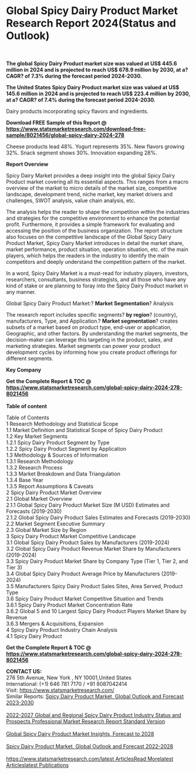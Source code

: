 <h1>Global Spicy Dairy Product Market Research Report 2024(Status and Outlook)</h1><br/><p><strong>The global Spicy Dairy Product market size was valued at US$ 445.6 million in 2024 and is projected to reach US$ 678.9 million by 2030, at a? <strong>CAGR</strong>? of 7.3% during the forecast period 2024-2030.</strong></p><p><strong>The United States Spicy Dairy Product market size was valued at US$ 145.6 million in 2024 and is projected to reach US$ 223.4 million by 2030, at a? <strong>CAGR</strong>? of 7.4% during the forecast period 2024-2030.</strong></p><p>Dairy products incorporating spicy flavors and ingredients.</p><p><strong>Download FREE Sample of this Report @ <a href="https://www.statsmarketresearch.com/download-free-sample/8021456/global-spicy-dairy-2024-278">https://www.statsmarketresearch.com/download-free-sample/8021456/global-spicy-dairy-2024-278</a></strong></p><p>Cheese products lead 48%. Yogurt represents 35%. New flavors growing 32%. Snack segment shows 30%. Innovation expanding 28%.</p><p><strong>Report Overview</strong></p><p>Spicy Dairy Market provides a deep insight into the global Spicy Dairy Product market covering all its essential aspects. This ranges from a macro overview of the market to micro details of the market size, competitive landscape, development trend, niche market, key market drivers and challenges, SWOT analysis, value chain analysis, etc.</p><p>The analysis helps the reader to shape the competition within the industries and strategies for the competitive environment to enhance the potential profit. Furthermore, it provides a simple framework for evaluating and accessing the position of the business organization. The report structure also focuses on the competitive landscape of the Global Spicy Dairy Product Market, Spicy Dairy Market introduces in detail the market share, market performance, product situation, operation situation, etc. of the main players, which helps the readers in the industry to identify the main competitors and deeply understand the competition pattern of the market.</p><p>In a word, Spicy Dairy Market is a must-read for industry players, investors, researchers, consultants, business strategists, and all those who have any kind of stake or are planning to foray into the Spicy Dairy Product market in any manner.</p><p>Global Spicy Dairy Product Market:? <strong>Market Segmentation</strong>? Analysis</p><p>The research report includes specific segments? <strong>by region</strong>? (country), manufacturers, Type, and Application.? <strong>Market segmentation</strong>? creates subsets of a market based on product type, end-user or application, Geographic, and other factors. By understanding the market segments, the decision-maker can leverage this targeting in the product, sales, and marketing strategies. Market segments can power your product development cycles by informing how you create product offerings for different segments.</p><p><strong>Key Company</strong></p><div><b>Get the Complete Report & TOC @ <a href="https://www.statsmarketresearch.com/global-spicy-dairy-2024-278-8021456">https://www.statsmarketresearch.com/global-spicy-dairy-2024-278-8021456</a></b></div><br><b>Table of content</b><p>Table of Contents<br /> 1 Research Methodology and Statistical Scope<br /> 1.1 Market Definition and Statistical Scope of Spicy Dairy Product<br /> 1.2 Key Market Segments<br /> 1.2.1 Spicy Dairy Product Segment by Type<br /> 1.2.2 Spicy Dairy Product Segment by Application<br /> 1.3 Methodology & Sources of Information<br /> 1.3.1 Research Methodology<br /> 1.3.2 Research Process<br /> 1.3.3 Market Breakdown and Data Triangulation<br /> 1.3.4 Base Year<br /> 1.3.5 Report Assumptions & Caveats<br /> 2 Spicy Dairy Product Market Overview<br /> 2.1 Global Market Overview<br /> 2.1.1 Global Spicy Dairy Product Market Size (M USD) Estimates and Forecasts (2019-2030)<br /> 2.1.2 Global Spicy Dairy Product Sales Estimates and Forecasts (2019-2030)<br /> 2.2 Market Segment Executive Summary<br /> 2.3 Global Market Size by Region<br /> 3 Spicy Dairy Product Market Competitive Landscape<br /> 3.1 Global Spicy Dairy Product Sales by Manufacturers (2019-2024)<br /> 3.2 Global Spicy Dairy Product Revenue Market Share by Manufacturers (2019-2024)<br /> 3.3 Spicy Dairy Product Market Share by Company Type (Tier 1, Tier 2, and Tier 3)<br /> 3.4 Global Spicy Dairy Product Average Price by Manufacturers (2019-2024)<br /> 3.5 Manufacturers Spicy Dairy Product Sales Sites, Area Served, Product Type<br /> 3.6 Spicy Dairy Product Market Competitive Situation and Trends<br /> 3.6.1 Spicy Dairy Product Market Concentration Rate<br /> 3.6.2 Global 5 and 10 Largest Spicy Dairy Product Players Market Share by Revenue<br /> 3.6.3 Mergers & Acquisitions, Expansion<br /> 4 Spicy Dairy Product Industry Chain Analysis<br /> 4.1 Spicy Dairy Product <br><div><b>Get the Complete Report & TOC @ <a href="https://www.statsmarketresearch.com/global-spicy-dairy-2024-278-8021456">https://www.statsmarketresearch.com/global-spicy-dairy-2024-278-8021456</a></b></div></p> <b>CONTACT US:</b><br>276 5th Avenue, New York , NY 10001,United States<br>International: (+1) 646 781 7170 / +91 8087042414<br>Visit: <a href="https://www.statsmarketresearch.com/">https://www.statsmarketresearch.com/</a><br>Similar Reports: <a href="https://www.statsmarketresearch.com/global-spicy-dairy-2024-278-8021456">Spicy Dairy Product Market, Global Outlook and Forecast 2023-2030</a><br/><br/><a href="https://www.statsmarketresearch.com/global-spicy-dairy-2024-278-8021456">2022-2027 Global and Regional Spicy Dairy Product Industry Status and Prospects Professional Market Research Report Standard Version</a><br/><br/><a href="https://www.statsmarketresearch.com/global-spicy-dairy-2024-278-8021456">Global Spicy Dairy Product Market Insights, Forecast to 2028</a><br/><br/><a href="https://www.statsmarketresearch.com/global-spicy-dairy-2024-278-8021456">Spicy Dairy Product Market, Global Outlook and Forecast 2022-2028</a><br/><br/><a href="https://gyeongbokgung.com">https://www.statsmarketresearch.com/</a><a href="https://hallyeomaritime.com">latest Articles</a><a href="https://jingwansa.com">Read More</a><a href=https://nguoiviet.jp/">latest Articles</a><a href="https://www.intelmarketresearch.com/">latest Publications</a>